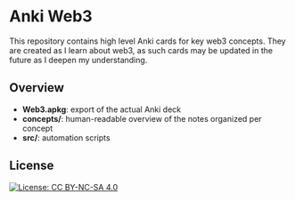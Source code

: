 # Anki Web3
This repository contains high level Anki cards for key web3 concepts.
They are created as I learn about web3, as such cards may be updated in the future as
I deepen my understanding.

## Overview
- **Web3.apkg**: export of the actual Anki deck
- **concepts/**: human-readable overview of the notes organized per concept
- **src/**: automation scripts

## License
[![License: CC BY-NC-SA 4.0](https://img.shields.io/badge/License-CC%20BY--NC--SA%204.0-lightgrey.svg)](https://creativecommons.org/licenses/by-nc-sa/4.0/)